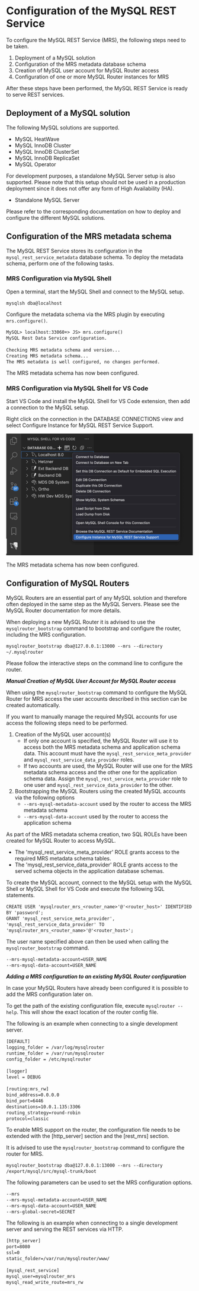 <!-- Copyright (c) 2022, 2023, Oracle and/or its affiliates.

This program is free software; you can redistribute it and/or modify
it under the terms of the GNU General Public License, version 2.0,
as published by the Free Software Foundation.

This program is also distributed with certain software (including
but not limited to OpenSSL) that is licensed under separate terms, as
designated in a particular file or component or in included license
documentation.  The authors of MySQL hereby grant you an additional
permission to link the program and your derivative works with the
separately licensed software that they have included with MySQL.
This program is distributed in the hope that it will be useful,  but
WITHOUT ANY WARRANTY; without even the implied warranty of
MERCHANTABILITY or FITNESS FOR A PARTICULAR PURPOSE.  See
the GNU General Public License, version 2.0, for more details.

You should have received a copy of the GNU General Public License
along with this program; if not, write to the Free Software Foundation, Inc.,
51 Franklin St, Fifth Floor, Boston, MA 02110-1301 USA -->

# Configuration of the MySQL REST Service

To configure the MySQL REST Service (MRS), the following steps need to be taken.

1. Deployment of a MySQL solution
2. Configuration of the MRS metadata database schema
3. Creation of MySQL user account for MySQL Router access
4. Configuration of one or more MySQL Router instances for MRS

After these steps have been performed, the MySQL REST Service is ready to serve REST services.

## Deployment of a MySQL solution

The following MySQL solutions are supported.

- MySQL HeatWave
- MySQL InnoDB Cluster
- MySQL InnoDB ClusterSet
- MySQL InnoDB ReplicaSet
- MySQL Operator

For development purposes, a standalone MySQL Server setup is also supported. Please note that this setup should not be used in a production deployment since it does not offer any form of High Availability (HA).

- Standalone MySQL Server

Please refer to the corresponding documentation on how to deploy and configure the different MySQL solutions.

## Configuration of the MRS metadata schema

The MySQL REST Service stores its configuration in the `mysql_rest_service_metadata` database schema. To deploy the metadata schema, perform one of the following tasks.

### MRS Configuration via MySQL Shell

Open a terminal, start the MySQL Shell and connect to the MySQL setup.

    mysqlsh dba@localhost

Configure the metadata schema via the MRS plugin by executing `mrs.configure()`.

    MySQL> localhost:33060+> JS> mrs.configure()
    MySQL Rest Data Service configuration.
    
    Checking MRS metadata schema and version...
    Creating MRS metadata schema...
    The MRS metadata is well configured, no changes performed.

The MRS metadata schema has now been configured.

### MRS Configuration via MySQL Shell for VS Code

Start VS Code and install the MySQL Shell for VS Code extension, then add a connection to the MySQL setup.

Right click on the connection in the DATABASE CONNECTIONS view and select Configure Instance for MySQL REST Service Support.

![Configure Instance for MySQL REST Service Support](../images/vsc-mrs-configure.jpg "Configure Instance for MySQL REST Service Support")

The MRS metadata schema has now been configured.

## Configuration of MySQL Routers

MySQL Routers are an essential part of any MySQL solution and therefore often deployed in the same step as the MySQL Servers. Please see the MySQL Router documentation for more details.

When deploying a new MySQL Router it is advised to use the `mysqlrouter_bootstrap` command to bootstrap and configure the router, including the MRS configuration.

    mysqlrouter_bootstrap dba@127.0.0.1:13000 --mrs --directory ~/.mysqlrouter

Please follow the interactive steps on the command line to configure the router.

**_Manual Creation of MySQL User Account for MySQL Router access_**

When using the `mysqlrouter_bootstrap` command to configure the MySQL Router for MRS access the user accounts described in this section can be created automatically.

If you want to manually manage the required MySQL accounts for use access the following steps need to be performed.

1. Creation of the MySQL user account(s)
   - If only one account is specified, the MySQL Router will use it to access both the MRS metadata schema and application schema data. This account must have the `mysql_rest_service_meta_provider` and `mysql_rest_service_data_provider` roles.
   - If two accounts are used, the MySQL Router will use one for the MRS metadata schema access and the other one for the application schema data. Assign the `mysql_rest_service_meta_provider` role to one user and `mysql_rest_service_data_provider` to the other.
2. Bootstrapping the MySQL Routers using the created MySQL accounts via the following options
   - `--mrs-mysql-metadata-account` used by the router to access the MRS metadata schema
   - `--mrs-mysql-data-account` used by the router to access the application schema

As part of the MRS metadata schema creation, two SQL ROLEs have been created for MySQL Router to access MySQL.

- The 'mysql_rest_service_meta_provider' ROLE grants access to the required MRS metadata schema tables.
- The 'mysql_rest_service_data_provider' ROLE grants access to the served schema objects in the application database schemas.

To create the MySQL account, connect to the MySQL setup with the MySQL Shell or MySQL Shell for VS Code and execute the following SQL statements.

    CREATE USER 'mysqlrouter_mrs_<router_name>'@'<router_host>' IDENTIFIED BY 'password';
    GRANT 'mysql_rest_service_meta_provider', 'mysql_rest_service_data_provider' TO 'mysqlrouter_mrs_<router_name>'@'<router_host>';

The user name specified above can then be used when calling the `mysqlrouter_bootstrap` command.

    --mrs-mysql-metadata-account=USER_NAME
    --mrs-mysql-data-account=USER_NAME

**_Adding a MRS configuration to an existing MySQL Router configuration_**

In case your MySQL Routers have already been configured it is possible to add the MRS configuration later on.

To get the path of the existing configuration file, execute `mysqlrouter --help`. This will show the exact location of the router config file.

The following is an example when connecting to a single development server.

    [DEFAULT]
    logging_folder = /var/log/mysqlrouter
    runtime_folder = /var/run/mysqlrouter
    config_folder = /etc/mysqlrouter
    
    [logger]
    level = DEBUG
    
    [routing:mrs_rw]
    bind_address=0.0.0.0
    bind_port=6446
    destinations=10.0.1.135:3306
    routing_strategy=round-robin
    protocol=classic

To enable MRS support on the router, the configuration file needs to be extended with the [http_server] section and the [rest_mrs] section.

It is advised to use the `mysqlrouter_bootstrap` command to configure the router for MRS.

    mysqlrouter_bootstrap dba@127.0.0.1:13000 --mrs --directory /export/mysql/src/mysql-trunk/boot

The following parameters can be used to set the MRS configuration options.

    --mrs
    --mrs-mysql-metadata-account=USER_NAME
    --mrs-mysql-data-account=USER_NAME
    --mrs-global-secret=SECRET

The following is an example when connecting to a single development server and serving the REST services via HTTP.

    [http_server]
    port=8080
    ssl=0
    static_folder=/var/run/mysqlrouter/www/

    [mysql_rest_service]
    mysql_user=mysqlrouter_mrs
    mysql_read_write_route=mrs_rw

